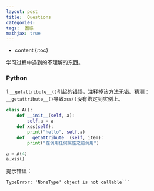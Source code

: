 ```yaml
---
layout: post
title:  Questions
categories: 
tags:  困惑
mathjax: true
---
```


* content
{:toc}

学习过程中遇到的不理解的东西。





### Python
 
1.`__getattribute__()`引起的错误，注释掉该方法无错。猜测：`__getattribute__()`导致`xss()`没有绑定到实例上。

```python
class A():
    def __init__(self, a):
        self.a = a
    def xss(self):
        print("hello", self.a)
    def __getattribute__(self, item):
        print("在调用任何属性之前调用")

a = A(4)
a.xss()
```

提示错误：

```a.xss()
TypeError: 'NoneType' object is not callable```
